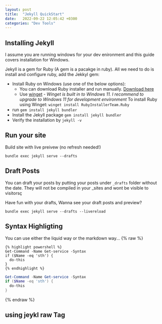 ```yaml
---
layout: post
title:  "Jekyll QuickStart"
date:   2022-09-22 12:05:42 +0300
categories: "Dev Tools"
---
```



## Installing Jekyll
I assume you are running windows for your dev enironment and this guide covers installation for Windows.

Jekyll is a gem for Ruby (A gem is a pacakge in ruby). All we need to do is install and configure ruby, add the Jekkyl gem:

- Install Ruby on Windows (use one of the below options): 
    - You can download Ruby installer and run manually. [Download here](https://rubyinstaller.org/downloads/)
    - Use [winget](https://learn.microsoft.com/en-us/windows/package-manager/winget/) - *Winget is built in to Windows 11. I recommend to upgrade to Windows 11 for development environment* To install Ruby using Winget: 
    `winget install RubyInstallerTeam.Ruby`
- run `gem install jekyll bundler`
- Install the Jekyll package `gem install jekyll bundler`
- Verify the installation by `jekyll -v`

## Run your site
Build site with live preivew (no refresh needed!)
```
bundle exec jekyll serve --drafts
```
## Draft Posts
You can draft your posts by putting your posts under ```_drafts``` folder without the date. They  will not be compiled in your _sites and wont be visible to visitorsç

Have fun with your drafts, Wanna see your draft posts and preview?
```
bundle exec jekyll serve --drafts --livereload
```

## Syntax Highligting
You can use either the liquid way or the markdown way...
{% raw %}
```liquid
{% highlight powershell %}
Get-Command -Name Get-service -Syntax
if ($Name -eq 'sth') {
  do-this
}
{% endhighlight %}
```

```powershell
Get-Command -Name Get-service -Syntax
if ($Name -eq 'sth') {
  do-this
}
```
{% endraw %}


## using jeykl raw Tag
